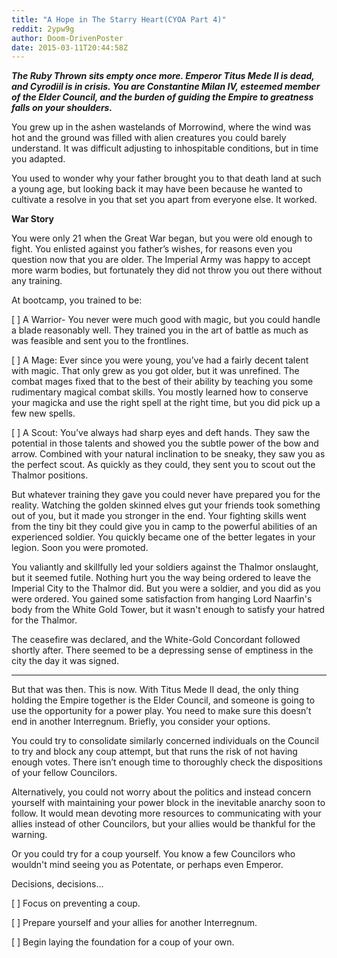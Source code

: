 ```yaml
---
title: "A Hope in The Starry Heart(CYOA Part 4)"
reddit: 2ypw9g
author: Doom-DrivenPoster
date: 2015-03-11T20:44:58Z
---
```


***The Ruby Thrown sits empty once more. Emperor Titus Mede II is dead, and Cyrodiil is in crisis. You are Constantine Milan IV, esteemed member of the Elder Council, and the burden of guiding the Empire to greatness falls on your shoulders.***

You grew up in the ashen wastelands of Morrowind, where the wind was hot and the ground was filled with alien creatures you could barely understand. It was difficult adjusting to inhospitable conditions, but in time you adapted.

You used to wonder why your father brought you to that death land at such a young age, but looking back it may have been because he wanted to cultivate a resolve in you that set you apart from everyone else. It worked.

**War Story**

You were only 21 when the Great War began, but you were old enough to fight. You enlisted against you father’s wishes, for reasons even you question now that you are older. The Imperial Army was happy to accept more warm bodies, but fortunately they did not throw you out there without any training.

At bootcamp, you trained to be:

[ ] A Warrior- You never were much good with magic, but you could handle a blade reasonably well. They trained you in the art of battle as much as was feasible and sent you to the frontlines.

[ ] A Mage: Ever since you were young, you’ve had a fairly decent talent with magic. That only grew as you got older, but it was unrefined. The combat mages fixed that to the best of their ability by teaching you some rudimentary magical combat skills. You mostly learned how to conserve your magicka and use the right spell at the right time, but you did pick up a few new spells.

[ ] A Scout: You’ve always had sharp eyes and deft hands. They saw the potential in those talents and showed you the subtle power of the bow and arrow. Combined with your natural inclination to be sneaky, they saw you as the perfect scout. As quickly as they could, they sent you to scout out the Thalmor positions.

But whatever training they gave you could never have prepared you for the reality. Watching the golden skinned elves gut your friends took something out of you, but it made you stronger in the end. Your fighting skills went from the tiny bit they could give you in camp to the powerful abilities of an experienced soldier. You quickly became one of the better legates in your legion. Soon you were promoted.

You valiantly and skillfully led your soldiers against the Thalmor onslaught, but it seemed futile. Nothing hurt you the way being ordered to leave the Imperial City to the Thalmor did. But you were a soldier, and you did as you were ordered. You gained some satisfaction from hanging Lord Naarfin's body from the White Gold Tower, but it wasn't enough to satisfy your hatred for the Thalmor.

The ceasefire was declared, and the White-Gold Concordant followed shortly after. There seemed to be a depressing sense of emptiness in the city the day it was signed.

----------------------------------------

But that was then. This is now. With Titus Mede II dead, the only thing holding the Empire together is the Elder Council, and someone is going to use the opportunity for a power play. You need to make sure this doesn’t end in another Interregnum. Briefly, you consider your options.

You could try to consolidate similarly concerned individuals on the Council to try and block any coup attempt, but that runs the risk of not having enough votes. There isn’t enough time to thoroughly check the dispositions of your fellow Councilors.

Alternatively, you could not worry about the politics and instead concern yourself with maintaining your power block in the inevitable anarchy soon to follow. It would mean devoting more resources to communicating with your allies instead of other Councilors, but your allies would be thankful for the warning.

Or you could try for a coup yourself. You know a few Councilors who wouldn't mind seeing you as Potentate, or perhaps even Emperor.

Decisions, decisions...

[ ] Focus on preventing a coup.

[ ] Prepare yourself and your allies for another Interregnum.

[ ] Begin laying the foundation for a coup of your own.
